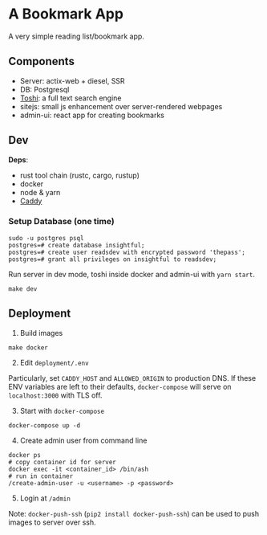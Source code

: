 # A Bookmark App

A very simple reading list/bookmark app.

## Components

* Server: actix-web + diesel, SSR
* DB: Postgresql
* [Toshi](https://github.com/toshi-search/Toshi): a full text search engine
* sitejs: small js enhancement over server-rendered webpages
* admin-ui: react app for creating bookmarks



## Dev

**Deps**:

* rust tool chain (rustc, cargo, rustup)
* docker
* node & yarn
* [Caddy](https://caddy.community)


### Setup Database (one time)

```
sudo -u postgres psql
postgres=# create database insightful;
postgres=# create user readsdev with encrypted password 'thepass';
postgres=# grant all privileges on insightful to readsdev;
```

Run server in dev mode, toshi inside docker and admin-ui with `yarn start`.

```
make dev
```

## Deployment

1. Build images

```
make docker
```

2. Edit `deployment/.env`

Particularly, set `CADDY_HOST` and `ALLOWED_ORIGIN` to production DNS. If these ENV variables are left to their defaults, `docker-compose` will serve on `localhost:3000` with TLS off.

3. Start with `docker-compose`

```
docker-compose up -d
```

4. Create admin user from command line

```
docker ps
# copy container id for server
docker exec -it <container_id> /bin/ash
# run in container
/create-admin-user -u <username> -p <password>
```

5. Login at `/admin`



Note: `docker-push-ssh` (`pip2 install docker-push-ssh`) can be used to push images to server over ssh.
